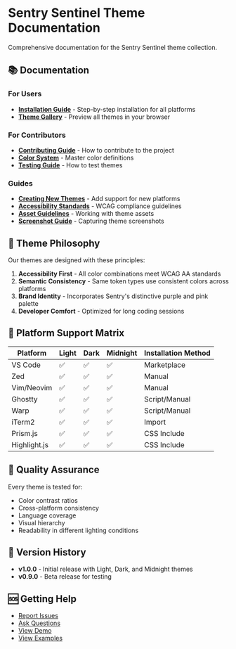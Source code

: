 # Sentry Sentinel Theme Documentation

Comprehensive documentation for the Sentry Sentinel theme collection.

## 📚 Documentation

### For Users
- **[Installation Guide](./INSTALL.md)** - Step-by-step installation for all platforms
- **[Theme Gallery](../web-highlighters/index.html)** - Preview all themes in your browser

### For Contributors
- **[Contributing Guide](./CONTRIBUTING.md)** - How to contribute to the project
- **[Color System](../colors.json)** - Master color definitions
- **[Testing Guide](./guides/testing.md)** - How to test themes

### Guides
- **[Creating New Themes](./guides/creating-themes.md)** - Add support for new platforms
- **[Accessibility Standards](./guides/accessibility.md)** - WCAG compliance guidelines
- **[Asset Guidelines](./guides/ASSETS_GUIDE.md)** - Working with theme assets
- **[Screenshot Guide](./guides/CAPTURE_GUIDE.md)** - Capturing theme screenshots

## 🎨 Theme Philosophy

Our themes are designed with these principles:

1. **Accessibility First** - All color combinations meet WCAG AA standards
2. **Semantic Consistency** - Same token types use consistent colors across platforms
3. **Brand Identity** - Incorporates Sentry's distinctive purple and pink palette
4. **Developer Comfort** - Optimized for long coding sessions

## 🔧 Platform Support Matrix

| Platform | Light | Dark | Midnight | Installation Method |
|----------|-------|------|----------|-------------------|
| VS Code | ✅ | ✅ | ✅ | Marketplace |
| Zed | ✅ | ✅ | ✅ | Manual |
| Vim/Neovim | ✅ | ✅ | ✅ | Manual |
| Ghostty | ✅ | ✅ | ✅ | Script/Manual |
| Warp | ✅ | ✅ | ✅ | Script/Manual |
| iTerm2 | ✅ | ✅ | ✅ | Import |
| Prism.js | ✅ | ✅ | ✅ | CSS Include |
| Highlight.js | ✅ | ✅ | ✅ | CSS Include |

## 🧪 Quality Assurance

Every theme is tested for:
- Color contrast ratios
- Cross-platform consistency
- Language coverage
- Visual hierarchy
- Readability in different lighting conditions

## 📝 Version History

- **v1.0.0** - Initial release with Light, Dark, and Midnight themes
- **v0.9.0** - Beta release for testing

## 🆘 Getting Help

- [Report Issues](https://github.com/getsentry/sentinel/issues)
- [Ask Questions](https://github.com/getsentry/sentinel/discussions)
- [View Demo](https://sentinel.sentry.dev)
- [View Examples](../tests/fixtures/sample-code/)
